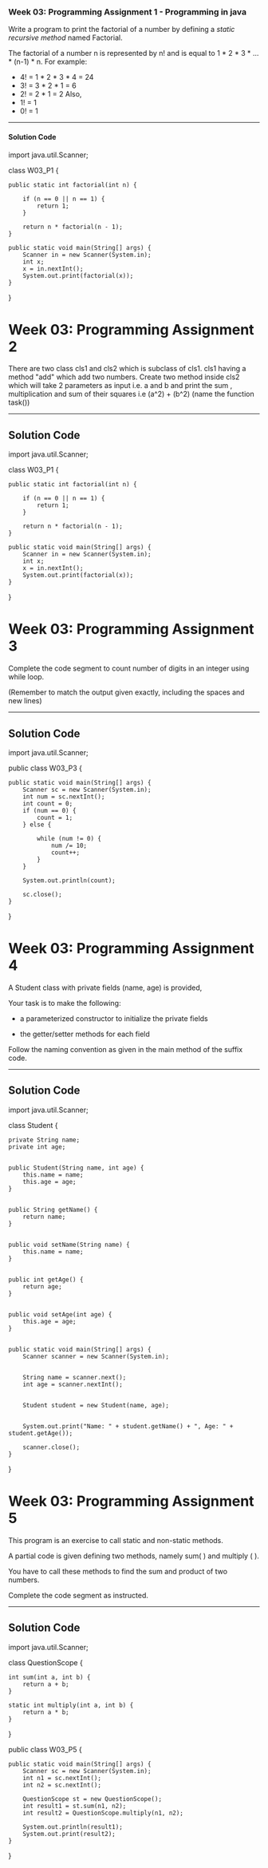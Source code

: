### Week 03: Programming Assignment 1 - Programming in java

Write a program to print the factorial of a number by defining a *static recursive method* named Factorial.

The factorial of a number n is represented by n! and is equal to 1 * 2 * 3 * ... * (n-1) * n. For example:
- 4! = 1 * 2 * 3 * 4 = 24
- 3! = 3 * 2 * 1 = 6
- 2! = 2 * 1 = 2
Also,
- 1! = 1
- 0! = 1

---

#### Solution Code

import java.util.Scanner;

class W03_P1 {
    
    public static int factorial(int n) {
        
        if (n == 0 || n == 1) {
            return 1;
        }
        
        return n * factorial(n - 1);
    }

    public static void main(String[] args) {
        Scanner in = new Scanner(System.in);
        int x;
        x = in.nextInt(); 
        System.out.print(factorial(x)); 
    }
}

# Week 03: Programming Assignment 2

There are two class cls1 and cls2 which is subclass of cls1.  cls1 having a method "add" which add two numbers. Create two method inside cls2 which will take 2 parameters as input i.e. a and b and print the sum , multiplication and sum of their squares i.e (a^2) + (b^2) (name the function task())

---

## Solution Code

import java.util.Scanner;

class W03_P1 {
    
    public static int factorial(int n) {
        
        if (n == 0 || n == 1) {
            return 1;
        }
        
        return n * factorial(n - 1);
    }

    public static void main(String[] args) {
        Scanner in = new Scanner(System.in);
        int x;
        x = in.nextInt(); 
        System.out.print(factorial(x)); 
    }
}

# Week 03: Programming Assignment 3

Complete the code segment to count number of digits in an integer using while loop.

(Remember to match the output given exactly, including the spaces and new lines)

---

## Solution Code

import java.util.Scanner;

public class W03_P3 {

    public static void main(String[] args) {
        Scanner sc = new Scanner(System.in);
        int num = sc.nextInt();
        int count = 0;
        if (num == 0) {
            count = 1;
        } else {
            
            while (num != 0) {
                num /= 10;
                count++;
            }
        }
        
        System.out.println(count);
        
        sc.close();
    }
}
# Week 03: Programming Assignment 4

A Student class with private fields (name, age) is provided,

Your task is to make the following: 

- a parameterized constructor to initialize the private fields

- the getter/setter methods for each field

Follow the naming convention as given in the main method of the suffix code.

---

## Solution Code

import java.util.Scanner;

class Student {
    
    private String name;
    private int age;

    
    public Student(String name, int age) {
        this.name = name;
        this.age = age;
    }

    
    public String getName() {
        return name;
    }

    
    public void setName(String name) {
        this.name = name;
    }

    
    public int getAge() {
        return age;
    }

   
    public void setAge(int age) {
        this.age = age;
    }

    
    public static void main(String[] args) {
        Scanner scanner = new Scanner(System.in);

        
        String name = scanner.next();
        int age = scanner.nextInt();

        
        Student student = new Student(name, age);

        
        System.out.print("Name: " + student.getName() + ", Age: " + student.getAge());

        scanner.close();
    }
}
# Week 03: Programming Assignment 5

This program is an exercise to call static and non-static methods.

A partial code is given defining two methods, namely sum( ) and multiply ( ).

You have to call these methods to find the sum and product of two numbers.

Complete the code segment as instructed.  

---

## Solution Code


import java.util.Scanner;

class QuestionScope {

    int sum(int a, int b) { 
        return a + b;
    }

    static int multiply(int a, int b) { 
        return a * b;
    }
}

public class W03_P5 {

    public static void main(String[] args) {
        Scanner sc = new Scanner(System.in);
        int n1 = sc.nextInt();
        int n2 = sc.nextInt();

        QuestionScope st = new QuestionScope();
        int result1 = st.sum(n1, n2); 
        int result2 = QuestionScope.multiply(n1, n2); 
        
        System.out.println(result1);
        System.out.print(result2);
    }
}





